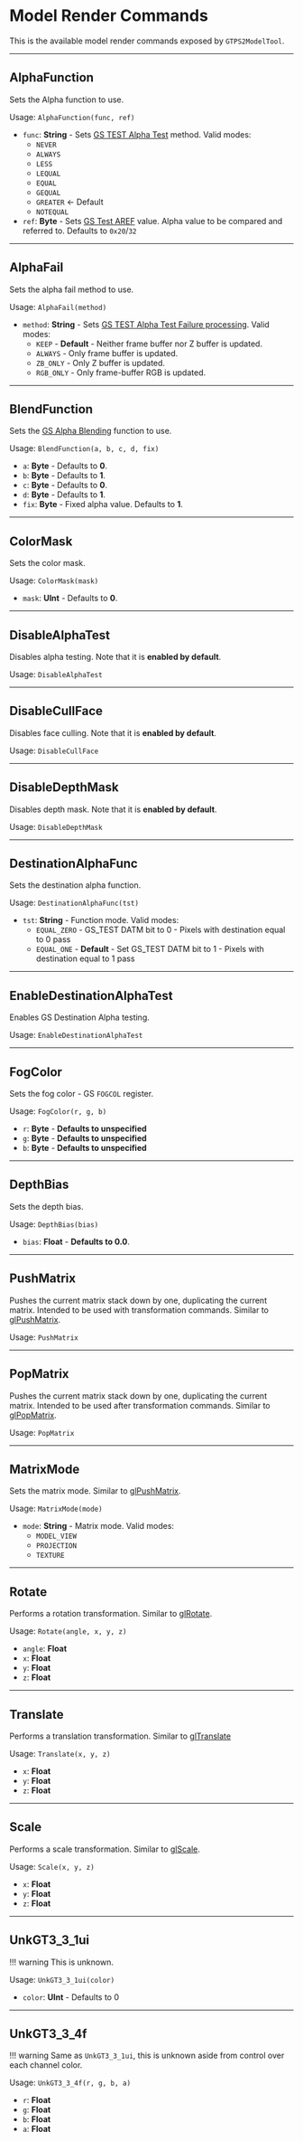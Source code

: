 # Model Render Commands

This is the available model render commands exposed by `GTPS2ModelTool`.

---

## AlphaFunction

Sets the Alpha function to use.

Usage: `AlphaFunction(func, ref)`

- `func`: **String** - Sets [GS TEST Alpha Test](https://psi-rockin.github.io/ps2tek/#gstestsandpixelcontrol) method. Valid modes:
    - `NEVER`
    - `ALWAYS`
    - `LESS`
    - `LEQUAL`
    - `EQUAL`
    - `GEQUAL`
    - `GREATER` <- Default
    - `NOTEQUAL`
- `ref`: **Byte** - Sets [GS Test AREF](https://psi-rockin.github.io/ps2tek/#gstestsandpixelcontrol) value. Alpha value to be compared and referred to. Defaults to `0x20`/`32`

---

## AlphaFail

Sets the alpha fail method to use.

Usage: `AlphaFail(method)`

- `method`: **String** - Sets [GS TEST Alpha Test Failure processing](https://psi-rockin.github.io/ps2tek/#gstestsandpixelcontrol). Valid modes:
    - `KEEP` - **Default** - Neither frame buffer nor Z buffer is updated.
    - `ALWAYS` - Only frame buffer is updated.
    - `ZB_ONLY` - Only Z buffer is updated.
    - `RGB_ONLY` - Only frame-buffer RGB is updated.

---

## BlendFunction

Sets the [GS Alpha Blending](https://psi-rockin.github.io/ps2tek/#gsalphablending) function to use. 

Usage: `BlendFunction(a, b, c, d, fix)`

- `a`: **Byte** - Defaults to **0**.
- `b`: **Byte** - Defaults to **1**.
- `c`: **Byte** - Defaults to **0**.
- `d`: **Byte** - Defaults to **1**.
- `fix`: **Byte** - Fixed alpha value. Defaults to **1**.

---

## ColorMask

Sets the color mask.

Usage: `ColorMask(mask)`

- `mask`: **UInt** - Defaults to **0**.

---

## DisableAlphaTest

Disables alpha testing. Note that it is **enabled by default**.

Usage: `DisableAlphaTest`

---

## DisableCullFace

Disables face culling. Note that it is **enabled by default**.

Usage: `DisableCullFace`

---

## DisableDepthMask

Disables depth mask. Note that it is **enabled by default**.

Usage: `DisableDepthMask`

---

## DestinationAlphaFunc

Sets the destination alpha function.

Usage: `DestinationAlphaFunc(tst)`

- `tst`: **String** - Function mode. Valid modes:
    - `EQUAL_ZERO` - GS_TEST DATM bit to 0 - Pixels with destination equal to 0 pass
    - `EQUAL_ONE` - **Default** - Set GS_TEST DATM bit to 1 - Pixels with destination equal to 1 pass

---

## EnableDestinationAlphaTest

Enables GS Destination Alpha testing.

Usage: `EnableDestinationAlphaTest`

---

## FogColor

Sets the fog color - GS `FOGCOL` register.

Usage: `FogColor(r, g, b)`

- `r`: **Byte** - **Defaults to unspecified**
- `g`: **Byte** - **Defaults to unspecified**
- `b`: **Byte** - **Defaults to unspecified**

---

## DepthBias

Sets the depth bias.

Usage: `DepthBias(bias)`

- `bias`: **Float** - **Defaults to 0.0**.

---

## PushMatrix

Pushes the current matrix stack down by one, duplicating the current matrix. Intended to be used with transformation commands. Similar to [glPushMatrix](https://registry.khronos.org/OpenGL-Refpages/gl2.1/xhtml/glPushMatrix.xml).

Usage: `PushMatrix`

---

## PopMatrix

Pushes the current matrix stack down by one, duplicating the current matrix. Intended to be used after transformation commands. Similar to [glPopMatrix](https://registry.khronos.org/OpenGL-Refpages/gl2.1/xhtml/glPopMatrix.xml).

Usage: `PopMatrix`

---

## MatrixMode

Sets the matrix mode. Similar to [glPushMatrix](https://registry.khronos.org/OpenGL-Refpages/gl2.1/xhtml/glPushMatrix.xml).

Usage: `MatrixMode(mode)`

- `mode`: **String** - Matrix mode. Valid modes:
    - `MODEL_VIEW`
    - `PROJECTION`
    - `TEXTURE`

---

## Rotate

Performs a rotation transformation. Similar to [glRotate](https://registry.khronos.org/OpenGL-Refpages/gl2.1/xhtml/glRotate.xml).

Usage: `Rotate(angle, x, y, z)`

- `angle`: **Float**
- `x`: **Float**
- `y`: **Float**
- `z`: **Float**

---

## Translate

Performs a translation transformation. Similar to [glTranslate](https://registry.khronos.org/OpenGL-Refpages/gl2.1/xhtml/glTranslate.xml)

Usage: `Translate(x, y, z)`

- `x`: **Float**
- `y`: **Float**
- `z`: **Float**

---

## Scale

Performs a scale transformation. Similar to [glScale](https://registry.khronos.org/OpenGL-Refpages/gl2.1/xhtml/glScale.xml).

Usage: `Scale(x, y, z)`

- `x`: **Float**
- `y`: **Float**
- `z`: **Float**

---

## UnkGT3_3_1ui

!!! warning 
    This is unknown.

Usage: `UnkGT3_3_1ui(color)`

- `color`: **UInt** - Defaults to 0

---

## UnkGT3_3_4f

!!! warning 
    Same as `UnkGT3_3_1ui`, this is unknown aside from control over each channel color.

Usage: `UnkGT3_3_4f(r, g, b, a)`

- `r`: **Float**
- `g`: **Float**
- `b`: **Float**
- `a`: **Float**